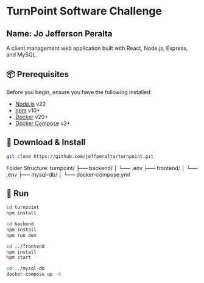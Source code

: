 # TurnPoint Software Challenge
## Name: Jo Jefferson Peralta

A client management web application built with React, Node.js, Express, and MySQL.

## 📦 Prerequisites
Before you begin, ensure you have the following installed:
- [Node.js](https://nodejs.org/) v22  
- [npm](https://www.npmjs.com/) v10+
- [Docker](https://www.docker.com/) v20+  
- [Docker Compose](https://docs.docker.com/compose/) v2+

## 💾 Download & Install
```bash
git clone https://github.com/jeffperalta/turnpoint.git
```
Folder Structure:
turnpoint/
├── backend/
│   └── .env
├── frontend/
│   └── .env
├── mysql-db/
│   └── docker-compose.yml

## 🚀 Run
```bash
cd turnpoint
npm install

cd backend
npm install
npm run dev

cd ../frontend
npm install
npm start

cd ../mysql-db
docker-compose up -d  
```
